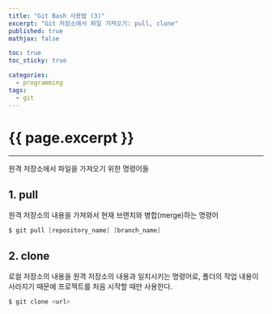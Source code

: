 ```yaml
---
title: "Git Bash 사용법 (3)"
excerpt: "Git 저장소에서 파일 가져오기: pull, clone"
published: true
mathjax: false

toc: true
toc_sticky: true

categories:
  - programming
tags:
  - git
---
```

# {{ page.excerpt }}
---
원격 저장소에서 파일을 가져오기 위한 명령어들

## 1. pull
원격 저장소의 내용을 가져와서 현재 브랜치와 병합(merge)하는 명령어

```powershell
$ git pull [repository_name] [branch_name]
```

## 2. clone
로컬 저장소의 내용을 원격 저장소의 내용과 일치시키는 명령어로, 폴더의 작업 내용이 사라지기 때문에 프로젝트를 처음 시작할 때만 사용한다.

```powershell
$ git clone <url>
```